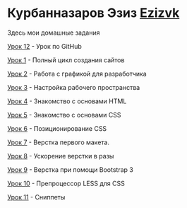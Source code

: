 
# Курбанназаров Эзиз [Ezizvk](https://vk.com/ezizkurbannazarov "Eziz")
Здесь мои домашные задания

[Урок 12](https://github.com/Kurbannazarow/Kurbannazarow.github.io/tree/master/Lesson_12 "Урок по GitHub") - Урок по GitHub

[Урок 1](https://github.com/Kurbannazarow/Kurbannazarow.github.io/tree/master/Lesson_1 "#") - Полный цикл создания сайтов

[Урок 2](https://github.com/Kurbannazarow/Kurbannazarow.github.io/tree/master/site "Урок2") - Работа с графикой для разработчика

[Урок 3](https://github.com/Kurbannazarow/Kurbannazarow.github.io/tree/master/Lesson_3 "Урок3") - Настройка рабочего пространства

[Урок 4](https://github.com/Kurbannazarow/Kurbannazarow.github.io/tree/master/Lesson_4 "Урок4") - Знакомство с основами HTML 

[Урок 5](https://github.com/Kurbannazarow/Kurbannazarow.github.io/blob/master/Lesson_5/%D1%81%D1%81%D1%8B%D0%BB%D0%BA%D0%B8%20%D0%BD%D0%B0%20%D1%81%D0%B0%D0%B9%D1%82.txt "Урок5") - Знакомство с основами CSS

[Урок 6](https://github.com/Kurbannazarow/Kurbannazarow.github.io/blob/master/Lesson_6/%D1%81%D1%81%D1%8B%D0%BB%D0%BA%D0%B8%20%D0%BD%D0%B0%20%D1%81%D0%B0%D0%B9%D1%82.txt "Урок6") - Позиционирование CSS

[Урок 7](https://github.com/Kurbannazarow/Kurbannazarow.github.io/tree/master/Lesson_7 "Урок7") - Верстка первого макета.

[Урок 8](https://github.com/Kurbannazarow/Kurbannazarow.github.io/tree/master/Lesson_8 "Уро8") - Ускорение верстки в разы

[Урок 9](https://github.com/Kurbannazarow/Kurbannazarow.github.io/tree/master/Lesson_9 "Урок9") - Верстка при помощи Bootstrap 3

[Урок 10](https://github.com/Kurbannazarow/Kurbannazarow.github.io/blob/master/Lesson_10/main%20(1).less "Урок10") - Препроцессор LESS для CSS

[Урок 11](https://github.com/Kurbannazarow/Kurbannazarow.github.io/tree/master/Lesson_11 "Урок11") - Сниппеты 



